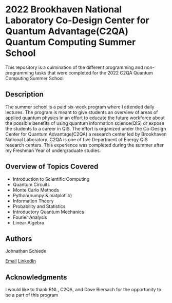 # 2022 Brookhaven National Laboratory Co-Design Center for Quantum Advantage(C2QA) Quantum Computing Summer School

This repository is a culmination of the different programming and non-programming tasks that were completed
for the 2022 C2QA Quantum Computing Summer School

## Description

The summer school is a paid six-week program where I attended daily lectures. The program is meant to give students an overview 
of areas of applied quantum physics in an effort to educate the future workforce about the possible benefits of using quantum information science(QIS)
or expose the students to a career in QIS. The effort is organized under the Co-Design Center for Quantum Advantage(C2QA) a research center led
by Brookhaven National Laboratory. C2QA is one of five Department of Energy QIS research centers. This experience was completed during the summer after my Freshman
Year of undergraduate studies. 

## Overview of Topics Covered

- Introduction to Scientific Computing
- Quantum Circuits
- Monte Carlo Methods
- Python(numpy & matplotlib)
- Information Theory
- Probability and Statistics
- Introductory Quantum Mechanics
- Fourier Analysis
- Linear Algebra 
  
## Authors
Johnathan Schiede

[Email](johnathan.schiede@gmail.com)
[LinkedIn](https://www.linkedin.com/in/johnathan-schiede)

## Acknowledgments
I would like to thank BNL, C2QA, and Dave Biersach for the opportunity to be a part of this program
